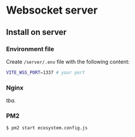 # Websocket server

## Install on server

### Environment file

Create `/server/.env` file with the following content:

```sh
VITE_WSS_PORT=1337 # your port
```

### Nginx

_tba._

### PM2

```sh
$ pm2 start ecosystem.config.js
```
